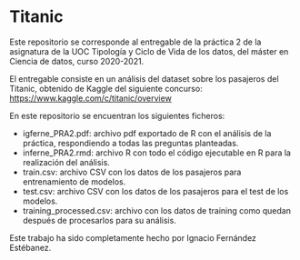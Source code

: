 # Titanic
Este repositorio se corresponde al entregable de la práctica 2 de la asignatura de la UOC Tipología y Ciclo de Vida de los datos, del máster en Ciencia de datos, curso 2020-2021.

El entregable consiste en un análisis del dataset sobre los pasajeros del Titanic, obtenido de Kaggle del siguiente concurso:
https://www.kaggle.com/c/titanic/overview

En este repositorio se encuentran los siguientes ficheros:
* igferne_PRA2.pdf: archivo pdf exportado de R con el análisis de la práctica, respondiendo a todas las preguntas planteadas.
* inferne_PRA2.rmd: archivo R con todo el código ejecutable en R para la realización del análisis.
* train.csv: archivo CSV con los datos de los pasajeros para entrenamiento de modelos.
* test.csv: archivo CSV con los datos de los pasajeros para el test de los modelos.
* training_processed.csv: archivo con los datos de training como quedan después de procesarlos para su análisis.

Este trabajo ha sido completamente hecho por Ignacio Fernández Estébanez.
